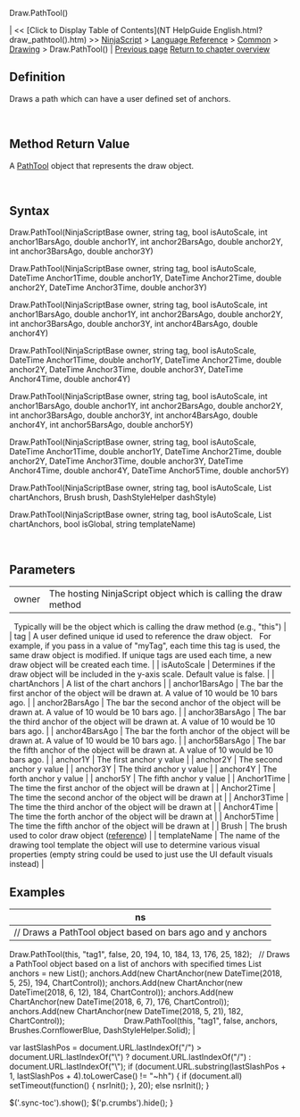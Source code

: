 ﻿










 


Draw.PathTool()







| &lt;&lt; [Click to Display Table of Contents](NT HelpGuide English.html?draw_pathtool().htm) &gt;&gt;
 [NinjaScript](ninjascript.htm) &gt; [Language Reference](language_reference_wip.htm) &gt; [Common](common.htm) &gt; [Drawing](drawing.htm) &gt;
Draw.PathTool() | [Previous page](line.htm)
[Return to chapter overview](drawing.htm)










Definition
----------


Draws a path which can have a user defined set of anchors.


 


Method Return Value
-------------------


A [PathTool](pathtool.htm) object that represents the draw object.


 


Syntax
------


Draw.PathTool(NinjaScriptBase owner, string tag, bool isAutoScale, int anchor1BarsAgo, double anchor1Y, int anchor2BarsAgo, double anchor2Y, int anchor3BarsAgo, double anchor3Y)


Draw.PathTool(NinjaScriptBase owner, string tag, bool isAutoScale, DateTime Anchor1Time, double anchor1Y, DateTime Anchor2Time, double anchor2Y, DateTime Anchor3Time, double anchor3Y)


Draw.PathTool(NinjaScriptBase owner, string tag, bool isAutoScale, int anchor1BarsAgo, double anchor1Y, int anchor2BarsAgo, double anchor2Y, int anchor3BarsAgo, double anchor3Y, int anchor4BarsAgo, double anchor4Y)


Draw.PathTool(NinjaScriptBase owner, string tag, bool isAutoScale, DateTime Anchor1Time, double anchor1Y, DateTime Anchor2Time, double anchor2Y, DateTime Anchor3Time, double anchor3Y, DateTime Anchor4Time, double anchor4Y)


Draw.PathTool(NinjaScriptBase owner, string tag, bool isAutoScale, int anchor1BarsAgo, double anchor1Y, int anchor2BarsAgo, double anchor2Y, int anchor3BarsAgo, double anchor3Y, int anchor4BarsAgo, double anchor4Y, int anchor5BarsAgo, double anchor5Y)


Draw.PathTool(NinjaScriptBase owner, string tag, bool isAutoScale, DateTime Anchor1Time, double anchor1Y, DateTime Anchor2Time, double anchor2Y, DateTime Anchor3Time, double anchor3Y, DateTime Anchor4Time, double anchor4Y, DateTime Anchor5Time, double anchor5Y)


Draw.PathTool(NinjaScriptBase owner, string tag, bool isAutoScale, List<chartanchor> chartAnchors, Brush brush, DashStyleHelper dashStyle)


Draw.PathTool(NinjaScriptBase owner, string tag, bool isAutoScale, List<chartanchor> chartAnchors, bool isGlobal, string templateName)


 


Parameters
----------




|  |  |
| --- | --- |
| owner | The hosting NinjaScript object which is calling the draw method
 
Typically will be the object which is calling the draw method (e.g., "this") |
| tag | A user defined unique id used to reference the draw object. 
 
For example, if you pass in a value of "myTag", each time this tag is used, the same draw object is modified. If unique tags are used each time, a new draw object will be created each time. |
| isAutoScale | Determines if the draw object will be included in the y-axis scale. Default value is false. |
| chartAnchors | A list of the chart anchors |
| anchor1BarsAgo | The bar the first anchor of the object will be drawn at. A value of 10 would be 10 bars ago. |
| anchor2BarsAgo | The bar the second anchor of the object will be drawn at. A value of 10 would be 10 bars ago. |
| anchor3BarsAgo | The bar the third anchor of the object will be drawn at. A value of 10 would be 10 bars ago. |
| anchor4BarsAgo | The bar the forth anchor of the object will be drawn at. A value of 10 would be 10 bars ago. |
| anchor5BarsAgo | The bar the fifth anchor of the object will be drawn at. A value of 10 would be 10 bars ago. |
| anchor1Y | The first anchor y value |
| anchor2Y | The second anchor y value |
| anchor3Y | The third anchor y value |
| anchor4Y | The forth anchor y value |
| anchor5Y | The fifth anchor y value |
| Anchor1Time | The time the first anchor of the object will be drawn at |
| Anchor2Time | The time the second anchor of the object will be drawn at |
| Anchor3Time | The time the third anchor of the object will be drawn at |
| Anchor4Time | The time the forth anchor of the object will be drawn at |
| Anchor5Time | The time the fifth anchor of the object will be drawn at |
| Brush | The brush used to color draw object ([reference](https://msdn.microsoft.com/en-us/library/system.windows.media.brushes%28v=vs.110%29.aspx)) |
| templateName | The name of the drawing tool template the object will use to determine various visual properties (empty string could be used to just use the UI default visuals instead) |





Examples
--------




| ns |
| --- |
| // Draws a PathTool object based on bars ago and y anchors
Draw.PathTool(this, "tag1", false, 20, 194, 10, 184, 13, 176, 25, 182);
 
// Draws a PathTool object based on a list of anchors with specified times
List<chartanchor> anchors = new List<chartanchor>();
anchors.Add(new ChartAnchor(new DateTime(2018, 5, 25), 194, ChartControl));
anchors.Add(new ChartAnchor(new DateTime(2018, 6, 12), 184, ChartControl));
anchors.Add(new ChartAnchor(new DateTime(2018, 6, 7), 176, ChartControl));
anchors.Add(new ChartAnchor(new DateTime(2018, 5, 21), 182, ChartControl));
                         
Draw.PathTool(this, "tag1", false, anchors, Brushes.CornflowerBlue, DashStyleHelper.Solid); |






 
 var lastSlashPos = document.URL.lastIndexOf("/") &gt; document.URL.lastIndexOf("\\") ? document.URL.lastIndexOf("/") : document.URL.lastIndexOf("\\");
 if (document.URL.substring(lastSlashPos + 1, lastSlashPos + 4).toLowerCase() != "~hh") {
 if (document.all) setTimeout(function() {
 nsrInit();
 }, 20);
 else nsrInit();
 }
 
 
 $('.sync-toc').show();
 $('p.crumbs').hide();
 }
 
 
 



</chartanchor></chartanchor></chartanchor></chartanchor>